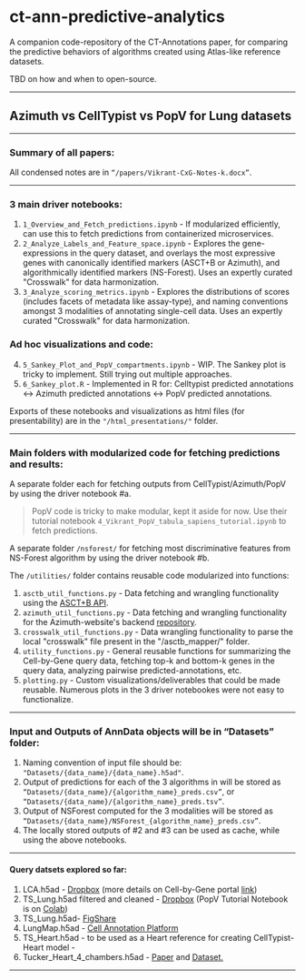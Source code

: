 # ct-ann-predictive-analytics

A companion code-repository of the CT-Annotations paper, for comparing the predictive behaviors of algorithms created using Atlas-like reference datasets.

TBD on how and when to open-source.

----------------------------------------------

## Azimuth vs CellTypist vs PopV for Lung datasets


----------------------------------------------


### Summary of all papers:

All condensed notes are in `“/papers/Vikrant-CxG-Notes-k.docx”`.

----------------------------------------------

### 3 main driver notebooks:

1. `1_Overview_and_Fetch_predictions.ipynb` - If modularized efficiently, can use this to fetch predictions from containerized microservices.
2. `2_Analyze_Labels_and_Feature_space.ipynb` - Explores the gene-expressions in the query dataset, and overlays the most expressive genes with canonically identified markers (ASCT+B or Azimuth), and algorithmically identified markers (NS-Forest). Uses an expertly curated "Crosswalk" for data harmonization.
3. `3_Analyze_scoring_metrics.ipynb` - Explores the distributions of scores (includes facets of metadata like assay-type), and naming conventions amongst 3 modalities of annotating single-cell data. Uses an expertly curated "Crosswalk" for data harmonization.



### Ad hoc visualizations and code:

4. `5_Sankey_Plot_and_PopV_compartments.ipynb` - WIP. The Sankey plot is tricky to implement. Still trying out multiple approaches.
5. `6_Sankey_plot.R` - Implemented in R for: Celltypist predicted annotations <-> Azimuth predicted annotations <-> PopV predicted annotations.


Exports of these notebooks and visualizations as html files (for presentability) are in the `"/html_presentations/"` folder.


----------------------------------------------

### Main folders with modularized code for fetching predictions and results:

A separate folder each for fetching outputs from CellTypist/Azimuth/PopV by using the driver notebook #a.

> PopV code is tricky to make modular, kept it aside for now. Use their tutorial notebook `4_Vikrant_PopV_tabula_sapiens_tutorial.ipynb` to fetch predictions.

A separate folder `/nsforest/` for fetching most discriminative features from NS-Forest algorithm by using the driver notebook #b.



The `/utilities/` folder contains reusable code modularized into functions:

1. `asctb_util_functions.py` - Data fetching and wrangling functionality using the [ASCT+B API](https://mmpyikxkcp.us-east-2.awsapprunner.com/#/).
2. `azimuth_util_functions.py` - Data fetching and wrangling functionality for the Azimuth-website's backend [repository](https://github.com/satijalab/azimuth_website/tree/master/static/csv).
3. `crosswalk_util_functions.py` - Data wrangling functionality to parse the local "crosswalk" file present in the "/asctb_mapper/" folder.
4. `utility_functions.py` - General reusable functions for summarizing the Cell-by-Gene query data, fetching top-k and bottom-k genes in the query data, analyzing pairwise predicted-annotations, etc.
5. `plotting.py` - Custom visualizations/deliverables that could be made reusable. Numerous plots in the 3 driver notebookes were not easy to functionalize.




----------------------------------------------

### Input and Outputs of AnnData objects will be in “Datasets” folder:

1. Naming convention of input file should be: `"Datasets/{data_name}/{data_name}.h5ad"`.
2. Output of predictions for each of the 3 algorithms in will be stored as `“Datasets/{data_name}/{algorithm_name}_preds.csv”`, or `“Datasets/{data_name}/{algorithm_name}_preds.tsv”`.
3. Output of NSForest computed for the 3 modalities will be stored as `“Datasets/{data_name}/NSForest_{algorithm_name}_preds.csv”`.
4. The locally stored outputs of #2 and #3 can be used as cache, while using the above notebooks.



----------------------------------------------

#### Query datsets explored so far:

<ol>
<li>LCA.h5ad - <a href="https://www.dropbox.com/s/mrf8y7emfupo4he/LCA.h5ad">Dropbox</a> (more details on Cell-by-Gene portal <a  href="https://cellxgene.cziscience.com/collections/5d445965-6f1a-4b68-ba3a-b8f765155d3a">link</a>)</li>

<li>TS_Lung.h5ad filtered and cleaned - <a href="https://www.dropbox.com/s/2kuzdamjevev2ci/Lung.h5ad?dl=1">Dropbox</a> (PopV Tutorial Notebook is on <a href="https://colab.research.google.com/drive/1Yw4ZDMoPgXNiC1ZQo2eS75Sw8Y_23rrb?usp=sharing#scrollTo=Zty7C8HAZwwr">Colab</a>)</li>

<li>TS_Lung.h5ad- <a href="https://figshare.com/articles/dataset/Tabula_Sapiens_release_1_0/14267219">FigShare</a></li>

<li>LungMap.h5ad - <a href="https://celltype.info/CAPinitialRelease/LungMAP-Human-data-from-a-broad-age-healthy-donor-group/3">Cell Annotation Platform</a></li>

<li>TS_Heart.h5ad - to be used as a Heart reference for creating CellTypist-Heart model - <a href="https://www.nature.com/articles/s41586-020-2797-4#data-availability"></a></li>

<li>Tucker_Heart_4_chambers.h5ad - <a href="https://nam12.safelinks.protection.outlook.com/?url=https%3A%2F%2Fpubmed.ncbi.nlm.nih.gov%2F32403949%2F&data=05%7C01%7Cvikdeshp%40iu.edu%7C5d9f524ad2ba4ef59ba208db2c04014f%7C1113be34aed14d00ab4bcdd02510be91%7C0%7C0%7C638152167935828448%7CUnknown%7CTWFpbGZsb3d8eyJWIjoiMC4wLjAwMDAiLCJQIjoiV2luMzIiLCJBTiI6Ik1haWwiLCJXVCI6Mn0%3D%7C3000%7C%7C%7C&sdata=OntW49vWEWw3iEpURAjEG5P63zE2zErgoqBz7mEuKgQ%3D&reserved=0">Paper</a> and <a href="https://www.ncbi.nlm.nih.gov/pmc/articles/PMC7666104/#S6title">Dataset.</a></li>
</ol>

----------------------------------------------
